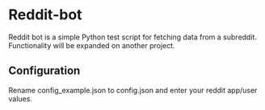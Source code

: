 # Reddit-bot
Reddit bot is a simple Python test script for fetching data from a subreddit. Functionality will be expanded on another project.


## Configuration

Rename config_example.json to config.json and enter your reddit app/user values.


